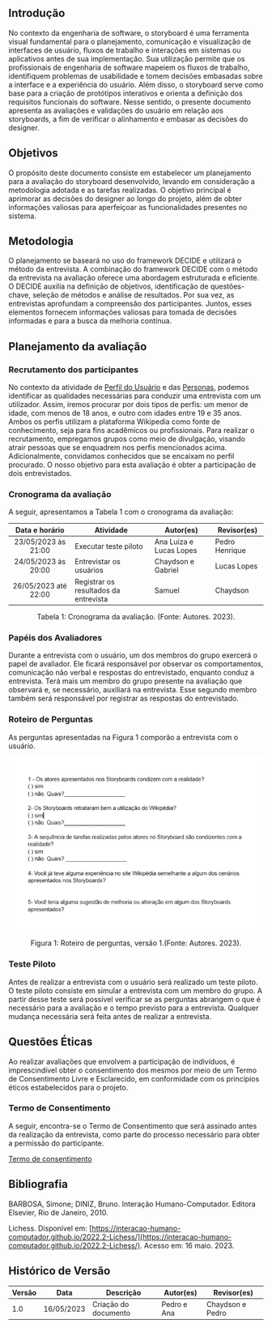 ## Introdução

No contexto da engenharia de software, o storyboard é uma ferramenta visual fundamental para o planejamento, comunicação e visualização de interfaces de usuário, fluxos de trabalho e interações em sistemas ou aplicativos antes de sua implementação. Sua utilização permite que os profissionais de engenharia de software mapeiem os fluxos de trabalho, identifiquem problemas de usabilidade e tomem decisões embasadas sobre a interface e a experiência do usuário. Além disso, o storyboard serve como base para a criação de protótipos interativos e orienta a definição dos requisitos funcionais do software. Nesse sentido, o presente documento apresenta as avaliações e validações do usuário em relação aos storyboards, a fim de verificar o alinhamento e embasar as decisões do designer.

## Objetivos

O propósito deste documento consiste em estabelecer um planejamento para a avaliação do storyboard desenvolvido, levando em consideração a metodologia adotada e as tarefas realizadas. O objetivo principal é aprimorar as decisões do designer ao longo do projeto, além de obter informações valiosas para aperfeiçoar as funcionalidades presentes no sistema.

## Metodologia

O planejamento se baseará no uso do framework DECIDE e utilizará o método da entrevista. A combinação do framework DECIDE com o método da entrevista na avaliação oferece uma abordagem estruturada e eficiente. O DECIDE auxilia na definição de objetivos, identificação de questões-chave, seleção de métodos e análise de resultados. Por sua vez, as entrevistas aprofundam a compreensão dos participantes. Juntos, esses elementos fornecem informações valiosas para tomada de decisões informadas e para a busca da melhoria contínua.

## Planejamento da avaliação

### Recrutamento dos participantes

No contexto da atividade de [Perfil do Usuário](../../../analise-de-requisitos/perfilDeUsuario.md) e das [Personas](../../../analise-de-requisitos/personas.md), podemos identificar as qualidades necessárias para conduzir uma entrevista com um utilizador. Assim, iremos procurar por dois tipos de perfis: um menor de idade, com menos de 18 anos, e outro com idades entre 19 e 35 anos. Ambos os perfis utilizam a plataforma Wikipedia como fonte de conhecimento, seja para fins acadêmicos ou profissionais. Para realizar o recrutamento, empregamos grupos como meio de divulgação, visando atrair pessoas que se enquadrem nos perfis mencionados acima. Adicionalmente, convidamos conhecidos que se encaixam no perfil procurado. O nosso objetivo para esta avaliação é obter a participação de dois entrevistados.

### Cronograma da avaliação

A seguir, apresentamos a Tabela 1 com o cronograma da avaliação:

|    Data e horário    | Atividade                              | Autor(es)               | Revisor(es)    |
| :-------------------: | -------------------------------------- | ----------------------- | -------------- |
| 23/05/2023 às 21:00 | Executar teste piloto                  | Ana Luiza e Lucas Lopes | Pedro Henrique |
| 24/05/2023 às 20:00 | Entrevistar os usuários               | Chaydson e Gabriel      | Lucas Lopes    |
| 26/05/2023 até 22:00 | Registrar os resultados da entrevista | Samuel                  | Chaydson       |

<div style="text-align: center">
    <p> Tabela 1: Cronograma da avaliação. (Fonte: Autores. 2023).</p>
</div>

### Papéis dos Avaliadores

Durante a entrevista com o usuário, um dos membros do grupo exercerá o papel de avaliador. Ele ficará responsável por observar os comportamentos, comunicação não verbal e respostas do entrevistado, enquanto conduz a entrevista. Terá mais um membro do grupo presente na avaliação que observará e, se necessário, auxiliará na entrevista. Esse segundo membro também será responsável por registrar as respostas do entrevistado.

### Roteiro de Perguntas

As perguntas apresentadas na Figura 1 comporão a entrevista com o usuário.

![Perguntas para entrevista ](../../../images/roteiroPerguntas.png)

<div style="text-align: center">
<p>Figura 1: Roteiro de perguntas, versão 1.(Fonte: Autores. 2023).</p>
</div>

### Teste Piloto

Antes de realizar a entrevista com o usuário será realizado um teste piloto. O teste piloto consiste em simular a entrevista com um membro do grupo. A partir desse teste será possível verificar se as perguntas abrangem o que é necessário para a avaliação e o tempo previsto para a entrevista. Qualquer mudança necessária será feita antes de realizar a entrevista.

## Questões Éticas

Ao realizar avaliações que envolvem a participação de indivíduos, é imprescindível obter o consentimento dos mesmos por meio de um Termo de Consentimento Livre e Esclarecido, em conformidade com os princípios éticos estabelecidos para o projeto.

### Termo de Consentimento

A seguir, encontra-se o Termo de Consentimento que será assinado antes da realização da entrevista, como parte do processo necessário para obter a permissão do participante.

[Termo de consentimento](../../../pdfs/termoConsentimentoStoryBoard.pdf)

## Bibliografia

BARBOSA, Simone; DINIZ, Bruno. Interação Humano-Computador. Editora Elsevier, Rio de Janeiro, 2010.

Lichess. Disponível em: [https://interacao-humano-computador.github.io/2022.2-Lichess/](https://interacao-humano-computador.github.io/2022.2-Lichess/). Acesso em: 16 maio. 2023.‌

## Histórico de Versão

| Versão | Data       | Descrição            | Autor(es)   | Revisor(es)      |
| ------- | ---------- | ---------------------- | ----------- | ---------------- |
| 1.0     | 16/05/2023 | Criação do documento | Pedro e Ana | Chaydson e Pedro |
